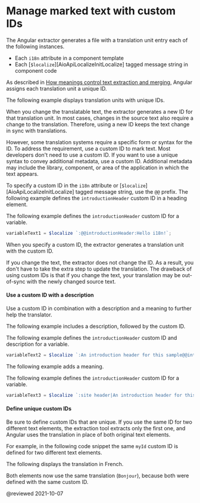 # Manage marked text with custom IDs

The Angular extractor generates a file with a translation unit entry each of the following instances.

*   Each `i18n` attribute in a component template
*   Each [`$localize`][AioApiLocalizeInitLocalize] tagged message string in component code

As described in [How meanings control text extraction and merging][AioGuideI18nCommonPrepareTransactionUnitIds], Angular assigns each translation unit a unique ID.

The following example displays translation units with unique IDs.

<code-example path="i18n/doc-files/messages.fr.xlf.html" header="messages.fr.xlf.html" region="generated-id"></code-example>

When you change the translatable text, the extractor generates a new ID for that translation unit.
In most cases, changes in the source text also require a change to the translation.
Therefore, using a new ID keeps the text change in sync with translations.

However, some translation systems require a specific form or syntax for the ID.
To address the requirement, use a custom ID to mark text.
Most developers don't need to use a custom ID.
If you want to use a unique syntax to convey additional metadata, use a custom ID.
Additional metadata may include the library, component, or area of the application in which the text appears.

To specify a custom ID in the `i18n` attribute or [`$localize`][AioApiLocalizeInitLocalize] tagged message string, use the `@@` prefix.
The following example defines the `introductionHeader` custom ID in a heading element.

<code-example path="i18n/doc-files/app.component.html" region="i18n-attribute-solo-id" header="app/app.component.html"></code-example>

The following example defines the `introductionHeader` custom ID for a variable.

<!--todo: replace with code example -->

```typescript
variableText1 = $localize `:@@introductionHeader:Hello i18n!`;
```

When you specify a custom ID, the extractor generates a translation unit with the custom ID.

<code-example path="i18n/doc-files/messages.fr.xlf.html" header="messages.fr.xlf.html" region="custom-id"></code-example>

If you change the text, the extractor does not change the ID.
As a result, you don't have to take the extra step to update the translation.
The drawback of using custom IDs is that if you change the text, your translation may be out-of-sync with the newly changed source text.

#### Use a custom ID with a description

Use a custom ID in combination with a description and a meaning to further help the translator.

The following example includes a description, followed by the custom ID.

<code-example path="i18n/doc-files/app.component.html" region="i18n-attribute-id" header="app/app.component.html"></code-example>

The following example defines the `introductionHeader` custom ID and description for a variable.

<!--todo: replace with code example -->

```typescript
variableText2 = $localize `:An introduction header for this sample@@introductionHeader:Hello i18n!`;
```

The following example adds a meaning.

<code-example path="i18n/doc-files/app.component.html" region="i18n-attribute-meaning-and-id" header="app/app.component.html"></code-example>

The following example defines the `introductionHeader` custom ID for a variable.

<!--todo: replace with code example -->

```typescript
variableText3 = $localize `:site header|An introduction header for this sample@@introductionHeader:Hello i18n!`;
```

#### Define unique custom IDs

Be sure to define custom IDs that are unique.
If you use the same ID for two different text elements, the extraction tool extracts only the first one, and Angular uses the translation in place of both original text elements.

For example, in the following code snippet the same `myId` custom ID is defined for two different text elements.

<code-example path="i18n/doc-files/app.component.html" region="i18n-duplicate-custom-id" header="app/app.component.html"></code-example>

The following displays the translation in French.

<code-example path="i18n/doc-files/messages.fr.xlf.html" region="i18n-duplicate-custom-id" header="src/locale/messages.fr.xlf"></code-example>

Both elements now use the same translation (`Bonjour`), because both were defined with the same custom ID.

<code-example path="i18n/doc-files/rendered-output.html"></code-example>

<!-- links -->

[AioGuideI18nCommonPrepareTransactionUnitIds]: guide/i18n-common-prepare#transaction-unit-ids "How meanings control text extraction and merging - Common Internationalization task #4: Prepare templates for translations | Angular"

<!-- external links -->

<!-- end links -->

@reviewed 2021-10-07
